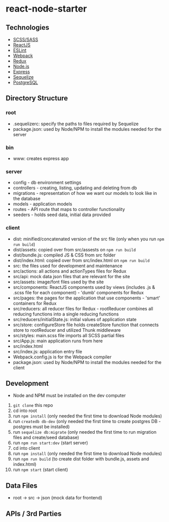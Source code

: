# react-node-starter

## Technologies
- [SCSS/SASS](http://sass-lang.com/)
- [ReactJS](https://reactjs.org/)
- [ESLint](https://eslint.org/)
- [Webpack](https://webpack.js.org/)
- [Redux](https://redux.js.org/docs/basics/UsageWithReact.html)
- [Node.js](https://nodejs.org/en/)
- [Express](https://expressjs.com/)
- [Sequelize](http://docs.sequelizejs.com/)
- [PostgreSQL](https://www.postgresql.org/)

## Directory Structure
### root
- .sequelizerc: specify the paths to files required by Sequelize
- package.json: used by Node/NPM to install the modules needed for the server
### bin 
- www: creates express app
### server
- config - db environment settings
- controllers -  creating, listing, updating and deleting from db
- migrations - representation of how we want our models to look like in the database
- models - application models
- routes - API route that maps to controller functionality
- seeders - holds seed data, initial data provided
### client
- dist: minified/concatenated version of the src file (only when you run `npm run build`)
- dist/assets: copied over from src/assests on `npm run build`
- dist/bundle.js: compiled JS & CSS from src folder
- dist/index.html: copied over from src/index.html on `npm run build`
- src: the files used for development and maintenance
- src/actions: all actions and actionTypes files for Redux
- src/api: mock data json files that are relevant for the site
- src/assets: image/font files used by the site
- src/components: ReactJS components used by views (includes .js & .scss file for each component) - 'dumb' components for Redux
- src/pages: the pages for the application that use components - 'smart' containers for Redux
- src/reducers: all reducer files for Redux - rootReducer combines all reducing functions into a single reducing functions
- src/reducers/initialState.js: initial values of application state
- src/store: configureStore file holds createStore function that connects store to rootReducer and utilized Thunk middleware
- src/styles: main.scss file imports all SCSS partial files
- src/App.js: main application runs from here
- src/index.html
- src/index.js: application entry file
- Webpack.config.js is for the Webpack compiler
- package.json: used by Node/NPM to install the modules needed for the client

## Development
- Node and NPM must be installed on the dev computer

1. `git clone` this repo
2. cd into root
3. run `npm install` (only needed the first time to download Node modules)
4. run `createdb db-dev` (only needed the first time to create postgres DB - postgres must be installed)
5. run `sequelize db:migrate` (only needed the first time to run migration files and create/seed database)
4. run `npm run start:dev` (start server)
4. cd into client
5. run `npm install` (only needed the first time to download Node modules)
6. run `npm run build` (to create dist folder with bundle.js, assets and index.html)
7. run `npm start` (start client)

## Data Files
- root -> src -> json (mock data for frontend)

## APIs / 3rd Parties